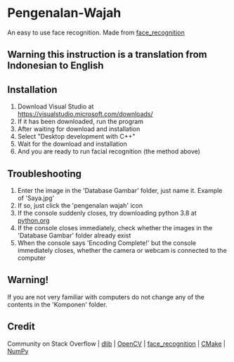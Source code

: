 # Pengenalan-Wajah
An easy to use face recognition. Made from [face_recognition](https://github.com/ageitgey/face_recognition)

## Warning this instruction is a translation from Indonesian to English

## Installation
1. Download Visual Studio at https://visualstudio.microsoft.com/downloads/
2. If it has been downloaded, run the program
3. After waiting for download and installation
4. Select "Desktop development with C++"
5. Wait for the download and installation
6. And you are ready to run facial recognition (the method above)

## Troubleshooting
1. Enter the image in the 'Database Gambar' folder, just name it. Example of 'Saya.jpg'
2. If so, just click the 'pengenalan wajah' icon
3. If the console suddenly closes, try downloading python 3.8 at [python.org](https://python.org)
4. If the console closes immediately, check whether the images in the 'Database Gambar' folder already exist
5. When the console says 'Encoding Complete!' but the console immediately closes, whether the camera or webcam is connected to the computer

## Warning!
If you are not very familiar with computers do not change any of the contents in the 'Komponen' folder.

## Credit
Community on Stack Overflow | 
[dlib](https://github.com/davisking/dlib) | 
[OpenCV](https://github.com/opencv/opencv) | 
[face_recognition](https://github.com/ageitgey/face_recognition) | 
[CMake](https://github.com/Kitware/CMake) | 
[NumPy](https://github.com/numpy/numpy)
